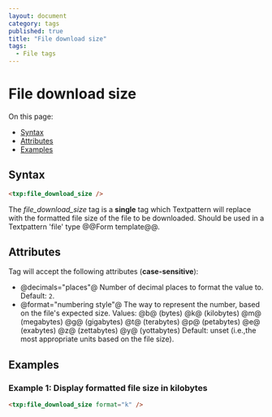 ```yaml
---
layout: document
category: tags
published: true
title: "File download size"
tags:
  - File tags
---
```


# File download size

On this page:

* [Syntax](#user-content-syntax)
* [Attributes](#user-content-attributes)
* [Examples](#user-content-examples)

## Syntax

```html
<txp:file_download_size />
```

The *file_download_size* tag is a __single__ tag which Textpattern will replace with the formatted file size of the file to be downloaded. Should be used in a Textpattern 'file' type @@Form template@@.

## Attributes

Tag will accept the following attributes (**case-sensitive**):

* @decimals="places"@
Number of decimal places to format the value to.
Default: `2`.
* @format="numbering style"@
The way to represent the number, based on the file's expected size.
Values:
@b@ (bytes)
@k@ (kilobytes)
@m@ (megabytes)
@g@ (gigabytes)
@t@ (terabytes)
@p@ (petabytes)
@e@ (exabytes)
@z@ (zettabytes)
@y@ (yottabytes)
Default: unset (i.e.,the most appropriate units based on the file size).

## Examples

### Example 1: Display formatted file size in kilobytes

```html
<txp:file_download_size format="k" />
